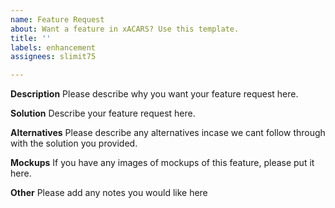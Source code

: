 ```yaml
---
name: Feature Request
about: Want a feature in xACARS? Use this template.
title: ''
labels: enhancement
assignees: slimit75

---
```


**Description**
Please describe why you want your feature request here.

**Solution**
Describe your feature request here.

**Alternatives**
Please describe any alternatives incase we cant follow through with the solution you provided.

**Mockups**
If you have any images of mockups of this feature, please put it here.

**Other**
Please add any notes you would like here
